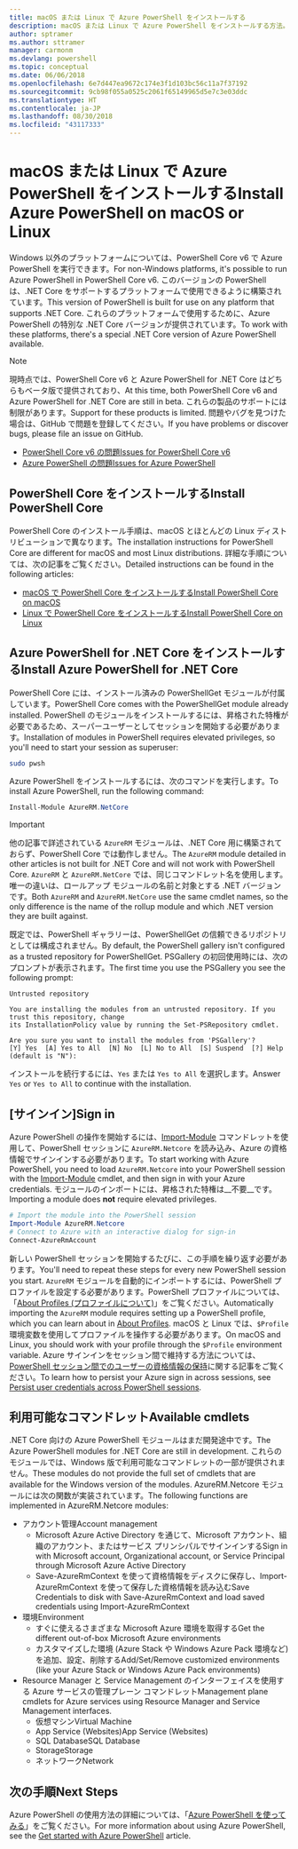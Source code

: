 ```yaml
---
title: macOS または Linux で Azure PowerShell をインストールする
description: macOS または Linux で Azure PowerShell をインストールする方法。
author: sptramer
ms.author: sttramer
manager: carmonm
ms.devlang: powershell
ms.topic: conceptual
ms.date: 06/06/2018
ms.openlocfilehash: 6e7d447ea9672c174e3f1d103bc56c11a7f37192
ms.sourcegitcommit: 9cb98f055a0525c2061f65149965d5e7c3e03ddc
ms.translationtype: HT
ms.contentlocale: ja-JP
ms.lasthandoff: 08/30/2018
ms.locfileid: "43117333"
---
```

# <a name="install-azure-powershell-on-macos-or-linux"></a><span data-ttu-id="fa28e-103">macOS または Linux で Azure PowerShell をインストールする</span><span class="sxs-lookup"><span data-stu-id="fa28e-103">Install Azure PowerShell on macOS or Linux</span></span>

<span data-ttu-id="fa28e-104">Windows 以外のプラットフォームについては、PowerShell Core v6 で Azure PowerShell を実行できます。</span><span class="sxs-lookup"><span data-stu-id="fa28e-104">For non-Windows platforms, it's possible to run Azure PowerShell in PowerShell Core v6.</span></span> <span data-ttu-id="fa28e-105">このバージョンの PowerShell は、.NET Core をサポートするプラットフォームで使用できるように構築されています。</span><span class="sxs-lookup"><span data-stu-id="fa28e-105">This version of PowerShell is built for use on any platform that supports .NET Core.</span></span> <span data-ttu-id="fa28e-106">これらのプラットフォームで使用するために、Azure PowerShell の特別な .NET Core バージョンが提供されています。</span><span class="sxs-lookup"><span data-stu-id="fa28e-106">To work with these platforms, there's a special .NET Core version of Azure PowerShell available.</span></span>

> [!NOTE]
> <span data-ttu-id="fa28e-107">現時点では、PowerShell Core v6 と Azure PowerShell for .NET Core はどちらもベータ版で提供されており、</span><span class="sxs-lookup"><span data-stu-id="fa28e-107">At this time, both PowerShell Core v6 and Azure PowerShell for .NET Core are still in beta.</span></span>
> <span data-ttu-id="fa28e-108">これらの製品のサポートには制限があります。</span><span class="sxs-lookup"><span data-stu-id="fa28e-108">Support for these products is limited.</span></span> <span data-ttu-id="fa28e-109">問題やバグを見つけた場合は、GitHub で問題を登録してください。</span><span class="sxs-lookup"><span data-stu-id="fa28e-109">If you have problems or discover bugs, please file an issue on GitHub.</span></span>
>
> * [<span data-ttu-id="fa28e-110">PowerShell Core v6 の問題</span><span class="sxs-lookup"><span data-stu-id="fa28e-110">Issues for PowerShell Core v6</span></span>](https://github.com/PowerShell/PowerShell/issues)
> * [<span data-ttu-id="fa28e-111">Azure PowerShell の問題</span><span class="sxs-lookup"><span data-stu-id="fa28e-111">Issues for Azure PowerShell</span></span>](https://github.com/azure/azure-docs-powershell/issues)

## <a name="install-powershell-core"></a><span data-ttu-id="fa28e-112">PowerShell Core をインストールする</span><span class="sxs-lookup"><span data-stu-id="fa28e-112">Install PowerShell Core</span></span>

<span data-ttu-id="fa28e-113">PowerShell Core のインストール手順は、macOS とほとんどの Linux ディストリビューションで異なります。</span><span class="sxs-lookup"><span data-stu-id="fa28e-113">The installation instructions for PowerShell Core are different for macOS and most Linux distributions.</span></span>
<span data-ttu-id="fa28e-114">詳細な手順については、次の記事をご覧ください。</span><span class="sxs-lookup"><span data-stu-id="fa28e-114">Detailed instructions can be found in the following articles:</span></span>

* [<span data-ttu-id="fa28e-115">macOS で PowerShell Core をインストールする</span><span class="sxs-lookup"><span data-stu-id="fa28e-115">Install PowerShell Core on macOS</span></span>](/powershell/scripting/setup/installing-powershell-core-on-macos)
* [<span data-ttu-id="fa28e-116">Linux で PowerShell Core をインストールする</span><span class="sxs-lookup"><span data-stu-id="fa28e-116">Install PowerShell Core on Linux</span></span>](/powershell/scripting/setup/installing-powershell-core-on-linux)

## <a name="install-azure-powershell-for-net-core"></a><span data-ttu-id="fa28e-117">Azure PowerShell for .NET Core をインストールする</span><span class="sxs-lookup"><span data-stu-id="fa28e-117">Install Azure PowerShell for .NET Core</span></span>

<span data-ttu-id="fa28e-118">PowerShell Core には、インストール済みの PowerShellGet モジュールが付属しています。</span><span class="sxs-lookup"><span data-stu-id="fa28e-118">PowerShell Core comes with the PowerShellGet module already installed.</span></span> <span data-ttu-id="fa28e-119">PowerShell のモジュールをインストールするには、昇格された特権が必要であるため、スーパーユーザーとしてセッションを開始する必要があります。</span><span class="sxs-lookup"><span data-stu-id="fa28e-119">Installation of modules in PowerShell requires elevated privileges, so you'll need to start your session as superuser:</span></span>

```bash
sudo pwsh
```

<span data-ttu-id="fa28e-120">Azure PowerShell をインストールするには、次のコマンドを実行します。</span><span class="sxs-lookup"><span data-stu-id="fa28e-120">To install Azure PowerShell, run the following command:</span></span>

```powershell
Install-Module AzureRM.NetCore
```

> [!IMPORTANT]
> <span data-ttu-id="fa28e-121">他の記事で詳述されている `AzureRM` モジュールは、.NET Core 用に構築されておらず、PowerShell Core では動作しません。</span><span class="sxs-lookup"><span data-stu-id="fa28e-121">The `AzureRM` module detailed in other articles is not built for .NET Core and will not work with PowerShell Core.</span></span> <span data-ttu-id="fa28e-122">`AzureRM` と `AzureRM.NetCore` では、同じコマンドレット名を使用します。唯一の違いは、ロールアップ モジュールの名前と対象とする .NET バージョンです。</span><span class="sxs-lookup"><span data-stu-id="fa28e-122">Both `AzureRM` and `AzureRM.NetCore` use the same cmdlet names, so the only difference is the name of the rollup module and which .NET version they are built against.</span></span>

<span data-ttu-id="fa28e-123">既定では、PowerShell ギャラリーは、PowerShellGet の信頼できるリポジトリとしては構成されません。</span><span class="sxs-lookup"><span data-stu-id="fa28e-123">By default, the PowerShell gallery isn't configured as a trusted repository for PowerShellGet.</span></span> <span data-ttu-id="fa28e-124">PSGallery の初回使用時には、次のプロンプトが表示されます。</span><span class="sxs-lookup"><span data-stu-id="fa28e-124">The first time you use the PSGallery you see the following prompt:</span></span>

```output
Untrusted repository

You are installing the modules from an untrusted repository. If you trust this repository, change
its InstallationPolicy value by running the Set-PSRepository cmdlet.

Are you sure you want to install the modules from 'PSGallery'?
[Y] Yes  [A] Yes to All  [N] No  [L] No to All  [S] Suspend  [?] Help (default is "N"):
```

<span data-ttu-id="fa28e-125">インストールを続行するには、`Yes` または `Yes to All` を選択します。</span><span class="sxs-lookup"><span data-stu-id="fa28e-125">Answer `Yes` or `Yes to All` to continue with the installation.</span></span>

## <a name="sign-in"></a><span data-ttu-id="fa28e-126">[サインイン]</span><span class="sxs-lookup"><span data-stu-id="fa28e-126">Sign in</span></span>

<span data-ttu-id="fa28e-127">Azure PowerShell の操作を開始するには、[Import-Module](/powershell/module/Microsoft.PowerShell.Core/Import-Module) コマンドレットを使用して、PowerShell セッションに `AzureRM.Netcore` を読み込み、Azure の資格情報でサインインする必要があります。</span><span class="sxs-lookup"><span data-stu-id="fa28e-127">To start working with Azure PowerShell, you need to load `AzureRM.Netcore` into your PowerShell session with the [Import-Module](/powershell/module/Microsoft.PowerShell.Core/Import-Module) cmdlet, and then sign in with your Azure credentials.</span></span> <span data-ttu-id="fa28e-128">モジュールのインポートには、昇格された特権は__不要__です。</span><span class="sxs-lookup"><span data-stu-id="fa28e-128">Importing a module does __not__ require elevated privileges.</span></span>

```powershell
# Import the module into the PowerShell session
Import-Module AzureRM.Netcore
# Connect to Azure with an interactive dialog for sign-in
Connect-AzureRmAccount
```

<span data-ttu-id="fa28e-129">新しい PowerShell セッションを開始するたびに、この手順を繰り返す必要があります。</span><span class="sxs-lookup"><span data-stu-id="fa28e-129">You'll need to repeat these steps for every new PowerShell session you start.</span></span> <span data-ttu-id="fa28e-130">`AzureRM` モジュールを自動的にインポートするには、PowerShell プロファイルを設定する必要があります。PowerShell プロファイルについては、「[About Profiles (プロファイルについて)](/powershell/module/microsoft.powershell.core/about/about_profiles)」をご覧ください。</span><span class="sxs-lookup"><span data-stu-id="fa28e-130">Automatically importing the `AzureRM` module requires setting up a PowerShell profile, which you can learn about in [About Profiles](/powershell/module/microsoft.powershell.core/about/about_profiles).</span></span>
<span data-ttu-id="fa28e-131">macOS と Linux では、`$Profile` 環境変数を使用してプロファイルを操作する必要があります。</span><span class="sxs-lookup"><span data-stu-id="fa28e-131">On macOS and Linux, you should work with your profile through the `$Profile` environment variable.</span></span> <span data-ttu-id="fa28e-132">Azure サインインをセッション間で維持する方法については、[PowerShell セッション間でのユーザーの資格情報の保持](context-persistence.md)に関する記事をご覧ください。</span><span class="sxs-lookup"><span data-stu-id="fa28e-132">To learn how to persist your Azure sign in across sessions, see [Persist user credentials across PowerShell sessions](context-persistence.md).</span></span>

## <a name="available-cmdlets"></a><span data-ttu-id="fa28e-133">利用可能なコマンドレット</span><span class="sxs-lookup"><span data-stu-id="fa28e-133">Available cmdlets</span></span>

<span data-ttu-id="fa28e-134">.NET Core 向けの Azure PowerShell モジュールはまだ開発途中です。</span><span class="sxs-lookup"><span data-stu-id="fa28e-134">The Azure PowerShell modules for .NET Core are still in development.</span></span> <span data-ttu-id="fa28e-135">これらのモジュールでは、Windows 版で利用可能なコマンドレットの一部が提供されません。</span><span class="sxs-lookup"><span data-stu-id="fa28e-135">These modules do not provide the full set of cmdlets that are available for the Windows version of the modules.</span></span> <span data-ttu-id="fa28e-136">AzureRM.Netcore モジュールには次の関数が実装されています。</span><span class="sxs-lookup"><span data-stu-id="fa28e-136">The following functions are implemented in AzureRM.Netcore modules:</span></span>

* <span data-ttu-id="fa28e-137">アカウント管理</span><span class="sxs-lookup"><span data-stu-id="fa28e-137">Account management</span></span>
  * <span data-ttu-id="fa28e-138">Microsoft Azure Active Directory を通じて、Microsoft アカウント、組織のアカウント、またはサービス プリンシパルでサインインする</span><span class="sxs-lookup"><span data-stu-id="fa28e-138">Sign in with Microsoft account, Organizational account, or Service Principal through Microsoft Azure Active Directory</span></span>
  * <span data-ttu-id="fa28e-139">Save-AzureRmContext を使って資格情報をディスクに保存し、Import-AzureRmContext を使って保存した資格情報を読み込む</span><span class="sxs-lookup"><span data-stu-id="fa28e-139">Save Credentials to disk with Save-AzureRmContext and load saved credentials using Import-AzureRmContext</span></span>
* <span data-ttu-id="fa28e-140">環境</span><span class="sxs-lookup"><span data-stu-id="fa28e-140">Environment</span></span>
  * <span data-ttu-id="fa28e-141">すぐに使えるさまざまな Microsoft Azure 環境を取得する</span><span class="sxs-lookup"><span data-stu-id="fa28e-141">Get the different out-of-box Microsoft Azure environments</span></span>
  * <span data-ttu-id="fa28e-142">カスタマイズした環境 (Azure Stack や Windows Azure Pack 環境など) を追加、設定、削除する</span><span class="sxs-lookup"><span data-stu-id="fa28e-142">Add/Set/Remove customized environments (like your Azure Stack or Windows Azure Pack environments)</span></span>
* <span data-ttu-id="fa28e-143">Resource Manager と Service Management のインターフェイスを使用する Azure サービスの管理プレーン コマンドレット</span><span class="sxs-lookup"><span data-stu-id="fa28e-143">Management plane cmdlets for Azure services using Resource Manager and Service Management interfaces.</span></span>
  * <span data-ttu-id="fa28e-144">仮想マシン</span><span class="sxs-lookup"><span data-stu-id="fa28e-144">Virtual Machine</span></span>
  * <span data-ttu-id="fa28e-145">App Service (Websites)</span><span class="sxs-lookup"><span data-stu-id="fa28e-145">App Service (Websites)</span></span>
  * <span data-ttu-id="fa28e-146">SQL Database</span><span class="sxs-lookup"><span data-stu-id="fa28e-146">SQL Database</span></span>
  * <span data-ttu-id="fa28e-147">Storage</span><span class="sxs-lookup"><span data-stu-id="fa28e-147">Storage</span></span>
  * <span data-ttu-id="fa28e-148">ネットワーク</span><span class="sxs-lookup"><span data-stu-id="fa28e-148">Network</span></span>

## <a name="next-steps"></a><span data-ttu-id="fa28e-149">次の手順</span><span class="sxs-lookup"><span data-stu-id="fa28e-149">Next Steps</span></span>

<span data-ttu-id="fa28e-150">Azure PowerShell の使用方法の詳細については、「[Azure PowerShell を使ってみる](get-started-azureps.md)」をご覧ください。</span><span class="sxs-lookup"><span data-stu-id="fa28e-150">For more information about using Azure PowerShell, see the [Get started with Azure PowerShell](get-started-azureps.md) article.</span></span>

